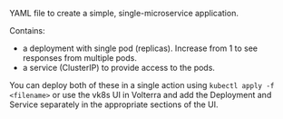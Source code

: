 YAML file to create a simple, single-microservice application.  

Contains:

- a deployment with single pod (replicas). Increase from 1 to see responses from multiple pods.
- a service (ClusterIP) to provide access to the pods. 

You can deploy both of these in a single action using `kubectl apply -f <filename>` or use the vk8s UI in Volterra and add the Deployment and Service separately in the appropriate sections of the UI.

